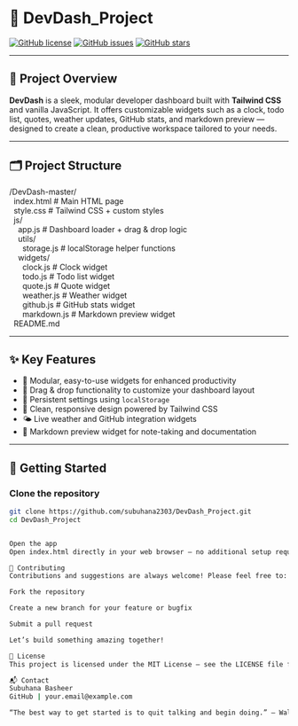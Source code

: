 # 🚀 DevDash_Project

[![GitHub license](https://img.shields.io/badge/license-MIT-blue.svg)](LICENSE)
[![GitHub issues](https://img.shields.io/github/issues/subuhana2303/DevDash_Project)](https://github.com/subuhana2303/DevDash_Project/issues)
[![GitHub stars](https://img.shields.io/github/stars/subuhana2303/DevDash_Project?style=social)](https://github.com/subuhana2303/DevDash_Project/stargazers)

---

## 🎯 Project Overview

**DevDash** is a sleek, modular developer dashboard built with **Tailwind CSS** and vanilla JavaScript. It offers customizable widgets such as a clock, todo list, quotes, weather updates, GitHub stats, and markdown preview — designed to create a clean, productive workspace tailored to your needs.

---

## 🗂️ Project Structure

/DevDash-master/  
&nbsp;&nbsp;index.html           # Main HTML page  
&nbsp;&nbsp;style.css            # Tailwind CSS + custom styles  
&nbsp;&nbsp;js/  
&nbsp;&nbsp;&nbsp;&nbsp;app.js             # Dashboard loader + drag & drop logic  
&nbsp;&nbsp;&nbsp;&nbsp;utils/  
&nbsp;&nbsp;&nbsp;&nbsp;&nbsp;&nbsp;storage.js       # localStorage helper functions  
&nbsp;&nbsp;&nbsp;&nbsp;widgets/  
&nbsp;&nbsp;&nbsp;&nbsp;&nbsp;&nbsp;clock.js         # Clock widget  
&nbsp;&nbsp;&nbsp;&nbsp;&nbsp;&nbsp;todo.js          # Todo list widget  
&nbsp;&nbsp;&nbsp;&nbsp;&nbsp;&nbsp;quote.js         # Quote widget  
&nbsp;&nbsp;&nbsp;&nbsp;&nbsp;&nbsp;weather.js       # Weather widget  
&nbsp;&nbsp;&nbsp;&nbsp;&nbsp;&nbsp;github.js        # GitHub stats widget  
&nbsp;&nbsp;&nbsp;&nbsp;&nbsp;&nbsp;markdown.js      # Markdown preview widget  
&nbsp;&nbsp;README.md

---

## ✨ Key Features

- 📅 Modular, easy-to-use widgets for enhanced productivity  
- 🔄 Drag & drop functionality to customize your dashboard layout  
- 💾 Persistent settings using `localStorage`  
- 🎨 Clean, responsive design powered by Tailwind CSS  
- 🌤️ Live weather and GitHub integration widgets  
- 📝 Markdown preview widget for note-taking and documentation  

---

## 🚀 Getting Started

### Clone the repository

```bash
git clone https://github.com/subuhana2303/DevDash_Project.git
cd DevDash_Project


Open the app
Open index.html directly in your web browser — no additional setup required!

🤝 Contributing
Contributions and suggestions are always welcome! Please feel free to:

Fork the repository

Create a new branch for your feature or bugfix

Submit a pull request

Let’s build something amazing together!

📄 License
This project is licensed under the MIT License — see the LICENSE file for details.

📬 Contact
Subuhana Basheer
GitHub | your.email@example.com

“The best way to get started is to quit talking and begin doing.” – Walt Disney


